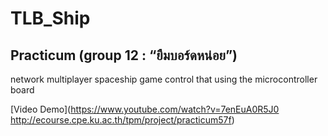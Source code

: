 # TLB_Ship

## Practicum (group 12 : “ยืมบอร์ดหน่อย”)
network multiplayer spaceship game control that using the microcontroller board

[Video Demo](https://www.youtube.com/watch?v=7enEuA0R5J0 http://ecourse.cpe.ku.ac.th/tpm/project/practicum­57f)
